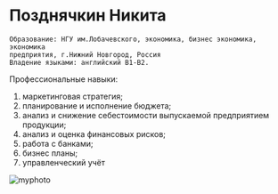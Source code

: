 # Позднячкин Никита
	Образование: НГУ им.Лобачевского, экономика, бизнес экономика, экономика
	предприятия, г.Нижний Новгород, Россия
	Владение языками: английский В1-В2.

Профессиональные навыки:
1. маркетинговая стратегия;
2. планирование и исполнение бюджета;
3. анализ и снижение себестоимости выпускаемой предприятием продукции;
4. анализ и оценка финансовых рисков;
5. работа с банками;
6. бизнес планы;
7. управленческий учёт

![myphoto](./img/Audi_80_V_B4_1991-19.png)
